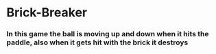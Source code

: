 # Brick-Breaker
### In this game the ball is moving up and down when it hits the paddle, also when it gets hit with the brick it destroys
